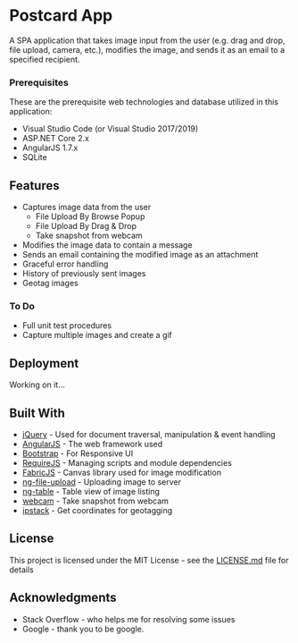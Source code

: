 # Postcard App

A SPA application that takes image input from the user (e.g. drag and drop, file upload, camera, etc.), modifies the image, and sends it as an email to a specified recipient.

### Prerequisites

These are the prerequisite web technologies and database utilized in this application:
* Visual Studio Code (or Visual Studio 2017/2019) 
* ASP.NET Core 2.x
* AngularJS 1.7.x
* SQLite

## Features

* Captures image data from the user
  * File Upload By Browse Popup
  * File Upload By Drag & Drop
  * Take snapshot from webcam
* Modifies the image data to contain a message
* Sends an email containing the modified image as an attachment
* Graceful error handling
* History of previously sent images
* Geotag images

### To Do

* Full unit test procedures
* Capture multiple images and create a gif

## Deployment

Working on it...

## Built With

* [jQuery](https://jquery.com/) - Used for document traversal, manipulation & event handling
* [AngularJS](https://angularjs.org/) - The web framework used
* [Bootstrap](https://getbootstrap.com/) - For Responsive UI
* [RequireJS](https://requirejs.org/) - Managing scripts and module dependencies
* [FabricJS](http://fabricjs.com/) - Canvas library used for image modification
* [ng-file-upload](https://github.com/danialfarid/ng-file-upload) - Uploading image to server
* [ng-table](https://github.com/esvit/ng-table) - Table view of image listing
* [webcam](https://github.com/jonashartmann/webcam-directive) - Take snapshot from webcam
* [ipstack](https://ipstack.com/) - Get coordinates for geotagging

## License

This project is licensed under the MIT License - see the [LICENSE.md](LICENSE) file for details

## Acknowledgments

* Stack Overflow - who helps me for resolving some issues
* Google - thank you to be google.
